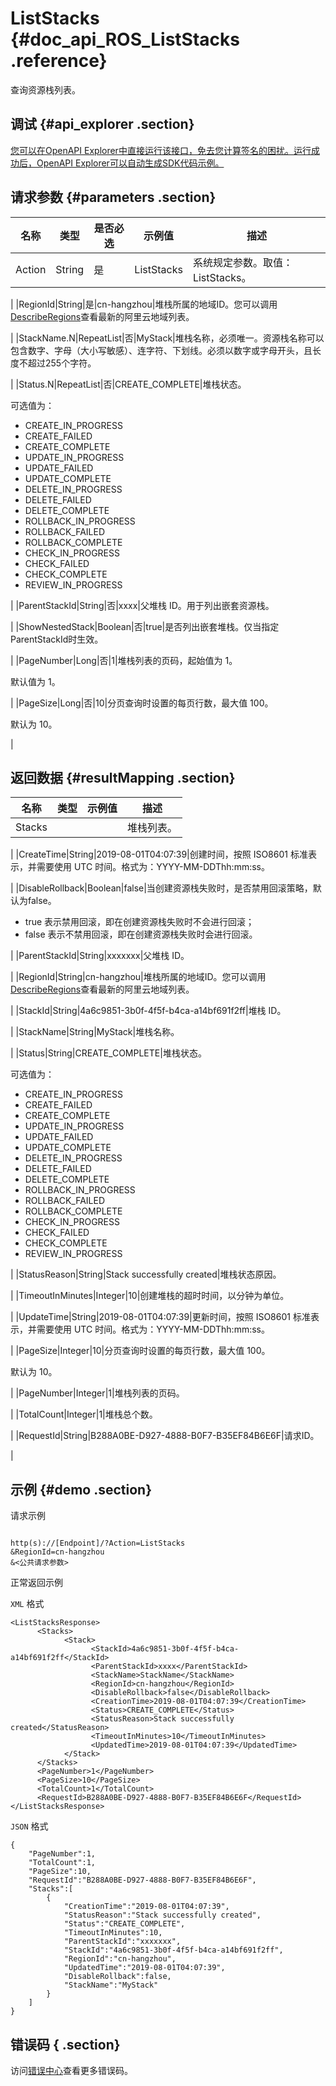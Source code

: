# ListStacks {#doc_api_ROS_ListStacks .reference}

查询资源栈列表。

## 调试 {#api_explorer .section}

[您可以在OpenAPI Explorer中直接运行该接口，免去您计算签名的困扰。运行成功后，OpenAPI Explorer可以自动生成SDK代码示例。](https://api.aliyun.com/#product=ROS&api=ListStacks&type=RPC&version=2019-09-10)

## 请求参数 {#parameters .section}

|名称|类型|是否必选|示例值|描述|
|--|--|----|---|--|
|Action|String|是|ListStacks|系统规定参数。取值：ListStacks。

 |
|RegionId|String|是|cn-hangzhou|堆栈所属的地域ID。您可以调用[DescribeRegions](https://help.aliyun.com/document_detail/131035.htm)查看最新的阿里云地域列表。

 |
|StackName.N|RepeatList|否|MyStack|堆栈名称，必须唯一。资源栈名称可以包含数字、字母（大小写敏感）、连字符、下划线。必须以数字或字母开头，且长度不超过255个字符。

 |
|Status.N|RepeatList|否|CREATE\_COMPLETE|堆栈状态。

 可选值为：

 -   CREATE\_IN\_PROGRESS
-   CREATE\_FAILED
-   CREATE\_COMPLETE
-   UPDATE\_IN\_PROGRESS
-   UPDATE\_FAILED
-   UPDATE\_COMPLETE
-   DELETE\_IN\_PROGRESS
-   DELETE\_FAILED
-   DELETE\_COMPLETE
-   ROLLBACK\_IN\_PROGRESS
-   ROLLBACK\_FAILED
-   ROLLBACK\_COMPLETE
-   CHECK\_IN\_PROGRESS
-   CHECK\_FAILED
-   CHECK\_COMPLETE
-   REVIEW\_IN\_PROGRESS

 |
|ParentStackId|String|否|xxxx|父堆栈 ID。用于列出嵌套资源栈。

 |
|ShowNestedStack|Boolean|否|true|是否列出嵌套堆栈。仅当指定ParentStackId时生效。

 |
|PageNumber|Long|否|1|堆栈列表的页码，起始值为 1。

 默认值为 1。

 |
|PageSize|Long|否|10|分页查询时设置的每页行数，最大值 100。

 默认为 10。

 |

## 返回数据 {#resultMapping .section}

|名称|类型|示例值|描述|
|--|--|---|--|
|Stacks| | |堆栈列表。

 |
|CreateTime|String|2019-08-01T04:07:39|创建时间，按照 ISO8601 标准表示，并需要使用 UTC 时间。格式为：YYYY-MM-DDThh:mm:ss。

 |
|DisableRollback|Boolean|false|当创建资源栈失败时，是否禁用回滚策略，默认为false。

 -   true 表示禁用回滚，即在创建资源栈失败时不会进行回滚；
-   false 表示不禁用回滚，即在创建资源栈失败时会进行回滚。

 |
|ParentStackId|String|xxxxxxx|父堆栈 ID。

 |
|RegionId|String|cn-hangzhou|堆栈所属的地域ID。您可以调用[DescribeRegions](https://help.aliyun.com/document_detail/131035.htm)查看最新的阿里云地域列表。

 |
|StackId|String|4a6c9851-3b0f-4f5f-b4ca-a14bf691f2ff|堆栈 ID。

 |
|StackName|String|MyStack|堆栈名称。

 |
|Status|String|CREATE\_COMPLETE|堆栈状态。

 可选值为：

 -   CREATE\_IN\_PROGRESS
-   CREATE\_FAILED
-   CREATE\_COMPLETE
-   UPDATE\_IN\_PROGRESS
-   UPDATE\_FAILED
-   UPDATE\_COMPLETE
-   DELETE\_IN\_PROGRESS
-   DELETE\_FAILED
-   DELETE\_COMPLETE
-   ROLLBACK\_IN\_PROGRESS
-   ROLLBACK\_FAILED
-   ROLLBACK\_COMPLETE
-   CHECK\_IN\_PROGRESS
-   CHECK\_FAILED
-   CHECK\_COMPLETE
-   REVIEW\_IN\_PROGRESS

 |
|StatusReason|String|Stack successfully created|堆栈状态原因。

 |
|TimeoutInMinutes|Integer|10|创建堆栈的超时时间，以分钟为单位。

 |
|UpdateTime|String|2019-08-01T04:07:39|更新时间，按照 ISO8601 标准表示，并需要使用 UTC 时间。格式为：YYYY-MM-DDThh:mm:ss。

 |
|PageSize|Integer|10|分页查询时设置的每页行数，最大值 100。

 默认为 10。

 |
|PageNumber|Integer|1|堆栈列表的页码。

 |
|TotalCount|Integer|1|堆栈总个数。

 |
|RequestId|String|B288A0BE-D927-4888-B0F7-B35EF84B6E6F|请求ID。

 |

## 示例 {#demo .section}

请求示例

``` {#request_demo}

http(s)://[Endpoint]/?Action=ListStacks
&RegionId=cn-hangzhou
&<公共请求参数>

```

正常返回示例

`XML` 格式

``` {#xml_return_success_demo}
<ListStacksResponse>
      <Stacks>
            <Stack>
                  <StackId>4a6c9851-3b0f-4f5f-b4ca-a14bf691f2ff</StackId>
                  <ParentStackId>xxxx</ParentStackId>
                  <StackName>StackName</StackName>
                  <RegionId>cn-hangzhou</RegionId>
                  <DisableRollback>false</DisableRollback>
                  <CreationTime>2019-08-01T04:07:39</CreationTime>
                  <Status>CREATE_COMPLETE</Status>
                  <StatusReason>Stack successfully created</StatusReason>
                  <TimeoutInMinutes>10</TimeoutInMinutes>
                  <UpdatedTime>2019-08-01T04:07:39</UpdatedTime>
            </Stack>
      </Stacks>
      <PageNumber>1</PageNumber>
      <PageSize>10</PageSize>
      <TotalCount>1</TotalCount>
      <RequestId>B288A0BE-D927-4888-B0F7-B35EF84B6E6F</RequestId>    
</ListStacksResponse>
```

`JSON` 格式

``` {#json_return_success_demo}
{
	"PageNumber":1,
	"TotalCount":1,
	"PageSize":10,
	"RequestId":"B288A0BE-D927-4888-B0F7-B35EF84B6E6F",
	"Stacks":[
		{
			"CreationTime":"2019-08-01T04:07:39",
			"StatusReason":"Stack successfully created",
			"Status":"CREATE_COMPLETE",
			"TimeoutInMinutes":10,
			"ParentStackId":"xxxxxxx",
			"StackId":"4a6c9851-3b0f-4f5f-b4ca-a14bf691f2ff",
			"RegionId":"cn-hangzhou",
			"UpdatedTime":"2019-08-01T04:07:39",
			"DisableRollback":false,
			"StackName":"MyStack"
		}
	]
}
```

## 错误码 { .section}

访问[错误中心](https://error-center.alibabacloud.com/status/product/ROS)查看更多错误码。

